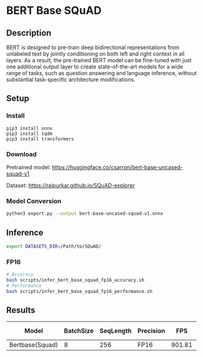 # BERT Base SQuAD

## Description
BERT is designed to pre-train deep bidirectional representations from unlabeled text by jointly conditioning on both left and right context in all layers. As a result, the pre-trained BERT model can be fine-tuned with just one additional output layer to create state-of-the-art models for a wide range of tasks, such as question answering and language inference, without substantial task-specific architecture modifications.

## Setup

### Install
```
pip3 install onnx
pip3 install tqdm
pip3 install transformers
```

### Download

Pretrained model: <https://huggingface.co/csarron/bert-base-uncased-squad-v1>

Dataset: <https://rajpurkar.github.io/SQuAD-explorer>

### Model Conversion
```bash
python3 export.py --output bert-base-uncased-squad-v1.onnx
```

## Inference
```bash
export DATASETS_DIR=/Path/to/SQuAD/
```

### FP16

```bash
# Accuracy
bash scripts/infer_bert_base_squad_fp16_accuracy.sh
# Performance
bash scripts/infer_bert_base_squad_fp16_performance.sh
```

## Results

Model            |BatchSize  |SeqLength |Precision |FPS       | F1 Score
-----------------|-----------|----------|----------|----------|--------
Bertbase(Squad)  |    8      |   256    |   FP16   |901.81    | 88.08
